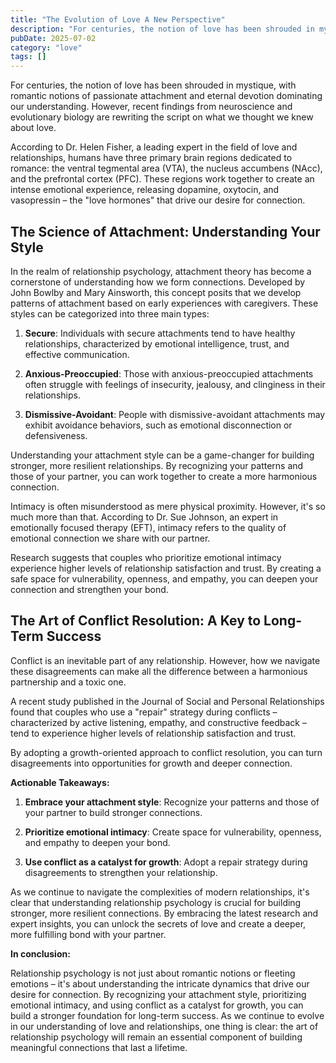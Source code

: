```yaml
---
title: "The Evolution of Love A New Perspective"
description: "For centuries, the notion of love has been shrouded in mystique, with romantic notions of passionate attachment and eternal devotion dominating our un..."
pubDate: 2025-07-02
category: "love"
tags: []
---
```


For centuries, the notion of love has been shrouded in mystique, with romantic notions of passionate attachment and eternal devotion dominating our understanding. However, recent findings from neuroscience and evolutionary biology are rewriting the script on what we thought we knew about love.

According to Dr. Helen Fisher, a leading expert in the field of love and relationships, humans have three primary brain regions dedicated to romance: the ventral tegmental area (VTA), the nucleus accumbens (NAcc), and the prefrontal cortex (PFC). These regions work together to create an intense emotional experience, releasing dopamine, oxytocin, and vasopressin – the "love hormones" that drive our desire for connection.

## The Science of Attachment: Understanding Your Style

In the realm of relationship psychology, attachment theory has become a cornerstone of understanding how we form connections. Developed by John Bowlby and Mary Ainsworth, this concept posits that we develop patterns of attachment based on early experiences with caregivers. These styles can be categorized into three main types:

1. **Secure**: Individuals with secure attachments tend to have healthy relationships, characterized by emotional intelligence, trust, and effective communication.

2. **Anxious-Preoccupied**: Those with anxious-preoccupied attachments often struggle with feelings of insecurity, jealousy, and clinginess in their relationships.

3. **Dismissive-Avoidant**: People with dismissive-avoidant attachments may exhibit avoidance behaviors, such as emotional disconnection or defensiveness.

Understanding your attachment style can be a game-changer for building stronger, more resilient relationships. By recognizing your patterns and those of your partner, you can work together to create a more harmonious connection.

Intimacy is often misunderstood as mere physical proximity. However, it's so much more than that. According to Dr. Sue Johnson, an expert in emotionally focused therapy (EFT), intimacy refers to the quality of emotional connection we share with our partner.

Research suggests that couples who prioritize emotional intimacy experience higher levels of relationship satisfaction and trust. By creating a safe space for vulnerability, openness, and empathy, you can deepen your connection and strengthen your bond.

## The Art of Conflict Resolution: A Key to Long-Term Success

Conflict is an inevitable part of any relationship. However, how we navigate these disagreements can make all the difference between a harmonious partnership and a toxic one.

A recent study published in the Journal of Social and Personal Relationships found that couples who use a "repair" strategy during conflicts – characterized by active listening, empathy, and constructive feedback – tend to experience higher levels of relationship satisfaction and trust.

By adopting a growth-oriented approach to conflict resolution, you can turn disagreements into opportunities for growth and deeper connection.

**Actionable Takeaways:**

1. **Embrace your attachment style**: Recognize your patterns and those of your partner to build stronger connections.

2. **Prioritize emotional intimacy**: Create space for vulnerability, openness, and empathy to deepen your bond.

3. **Use conflict as a catalyst for growth**: Adopt a repair strategy during disagreements to strengthen your relationship.

As we continue to navigate the complexities of modern relationships, it's clear that understanding relationship psychology is crucial for building stronger, more resilient connections. By embracing the latest research and expert insights, you can unlock the secrets of love and create a deeper, more fulfilling bond with your partner.

**In conclusion:**

Relationship psychology is not just about romantic notions or fleeting emotions – it's about understanding the intricate dynamics that drive our desire for connection. By recognizing your attachment style, prioritizing emotional intimacy, and using conflict as a catalyst for growth, you can build a stronger foundation for long-term success. As we continue to evolve in our understanding of love and relationships, one thing is clear: the art of relationship psychology will remain an essential component of building meaningful connections that last a lifetime.